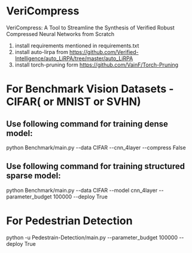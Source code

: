 # VeriCompress
VeriCompress: A Tool to Streamline the Synthesis of Verified Robust Compressed Neural Networks from Scratch

1. install requirements mentioned in requirements.txt
2. install auto-lirpa from https://github.com/Verified-Intelligence/auto_LiRPA/tree/master/auto_LiRPA
3. install torch-pruning form https://github.com/VainF/Torch-Pruning

# For Benchmark Vision Datasets - CIFAR( or MNIST or SVHN)
## Use following command for training dense model:
python Benchmark/main.py --data CIFAR --cnn_4layer --compress False

## Use following command for training structured sparse model:
python Benchmark/main.py --data CIFAR --model cnn_4layer --parameter_budget 100000  --deploy True

# For Pedestrian Detection 
python -u Pedestrain-Detection/main.py --parameter_budget 100000 --deploy True
